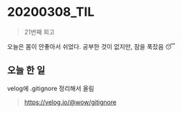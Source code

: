 # 20200308_TIL

> 21번째 회고

오늘은 몸이 안좋아서 쉬었다. 공부한 것이 없지만, 잠을 푹잤음 :sleeping:   

## 오늘 한 일

velog에 .gitignore 정리해서 올림   
> https://velog.io/@wow/gitignore